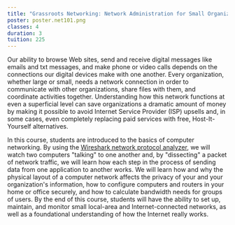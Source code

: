 ```yaml
---
title: "Grassroots Networking: Network Administration for Small Organizations/Home Organizations"
poster: poster.net101.png
classes: 4
duration: 3
tuition: 225
---
```


Our ability to browse Web sites, send and receive digital messages like emails and txt messages, and make phone or video calls depends on the connections our digital devices make with one another. Every organization, whether large or small, needs a network connection in order to communicate with other organizations, share files with them, and coordinate activities together. Understanding how this network functions at even a superficial level can save organizations a dramatic amount of money by making it possible to avoid Internet Service Provider (ISP) upsells and, in some cases, even completely replacing paid services with free, Host-It-Yourself alternatives.

In this course, students are introduced to the basics of computer networking. By using the [Wireshark network protocol analyzer](https://wireshark.org/), we will watch two computers "talking" to one another and, by "dissecting" a packet of network traffic, we will learn how each step in the process of sending data from one application to another works. We will learn how and why the physical layout of a computer network affects the privacy of your and your organization's information, how to configure computers and routers in your home or office securely, and how to calculate bandwidth needs for groups of users. By the end of this course, students will have the ability to set up, maintain, and monitor small local-area and Internet-connected networks, as well as a foundational understanding of how the Internet really works.
